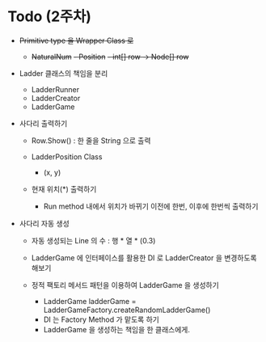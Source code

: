 # Todo (2주차)

- ~~Primitive type 을 Wrapper Class 로~~
  - ~~NaturalNum~~
  ~~- Position~~
  ~~- int[] row -> Node[] row~~

- Ladder 클래스의 책임을 분리

  - LadderRunner
  - LadderCreator
  - LadderGame

- 사다리 출력하기
  - Row.Show()
  : 한 줄을 String 으로 출력

  - LadderPosition Class
    - (x, y)
  - 현재 위치(*) 출력하기
    - Run method 내에서 위치가 바뀌기 이전에 한번, 이후에 한번씩 출력하기


- 사다리 자동 생성

  - 자동 생성되는 Line 의 수 : 행 * 열 * (0.3)
  - LadderGame 에 인터페이스를 활용한 DI 로 LadderCreator 을 변경하도록 해보기
  - 정적 팩토리 메서드 패턴을 이용하여 LadderGame 을 생성하기

    - LadderGame ladderGame = LadderGameFactory.createRandomLadderGame()
    - DI 는 Factory Method 가 맡도록 하기
    - LadderGame 을 생성하는 책임을 한 클래스에게.
  